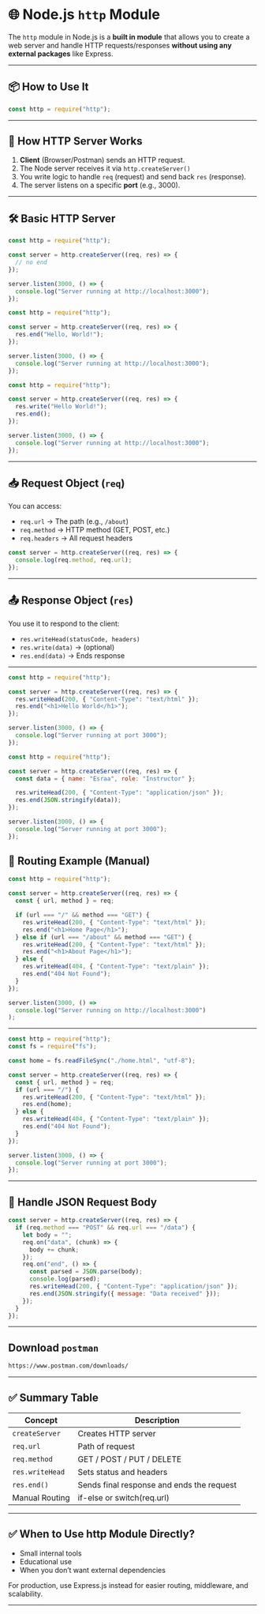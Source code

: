 # 🌐 Node.js `http` Module 

The `http` module in Node.js is a **built in module** that allows you to create a web server and handle HTTP requests/responses **without using any external packages** like Express.

---

## 📦 How to Use It

```js
const http = require("http");
```

---

## 🧠 How HTTP Server Works

1. **Client** (Browser/Postman) sends an HTTP request.
2. The Node server receives it via `http.createServer()`
3. You write logic to handle `req` (request) and send back `res` (response).
4. The server listens on a specific **port** (e.g., 3000).

---

## 🛠️ Basic HTTP Server

```js
const http = require("http");

const server = http.createServer((req, res) => {
  // no end
});

server.listen(3000, () => {
  console.log("Server running at http://localhost:3000");
});
```

```js
const http = require("http");

const server = http.createServer((req, res) => {
  res.end("Hello, World!");
});

server.listen(3000, () => {
  console.log("Server running at http://localhost:3000");
});
```

```js
const http = require("http");

const server = http.createServer((req, res) => {
  res.write("Hello World!");
  res.end();
});

server.listen(3000, () => {
  console.log("Server running at http://localhost:3000");
});
```

---

## 📥 Request Object (`req`)

You can access:

- `req.url` → The path (e.g., `/about`)
- `req.method` → HTTP method (GET, POST, etc.)
- `req.headers` → All request headers

```js
const server = http.createServer((req, res) => {
  console.log(req.method, req.url);
});
```

---

## 📤 Response Object (`res`)

You use it to respond to the client:

- `res.writeHead(statusCode, headers)`
- `res.write(data)` → (optional)
- `res.end(data)` → Ends response

---

```js
const http = require("http");

const server = http.createServer((req, res) => {
  res.writeHead(200, { "Content-Type": "text/html" });
  res.end("<h1>Hello World</h1>");
});

server.listen(3000, () => {
  console.log("Server running at port 3000");
});
```

```js
const http = require("http");

const server = http.createServer((req, res) => {
  const data = { name: "Esraa", role: "Instructor" };

  res.writeHead(200, { "Content-Type": "application/json" });
  res.end(JSON.stringify(data));
});

server.listen(3000, () => {
  console.log("Server running at port 3000");
});
```

## 🧪 Routing Example (Manual)

```js
const http = require("http");

const server = http.createServer((req, res) => {
  const { url, method } = req;

  if (url === "/" && method === "GET") {
    res.writeHead(200, { "Content-Type": "text/html" });
    res.end("<h1>Home Page</h1>");
  } else if (url === "/about" && method === "GET") {
    res.writeHead(200, { "Content-Type": "text/html" });
    res.end("<h1>About Page</h1>");
  } else {
    res.writeHead(404, { "Content-Type": "text/plain" });
    res.end("404 Not Found");
  }
});

server.listen(3000, () =>
  console.log("Server running on http://localhost:3000")
);
```


---

```js
const http = require("http");
const fs = require("fs");

const home = fs.readFileSync("./home.html", "utf-8");

const server = http.createServer((req, res) => {
  const { url, method } = req;
  if (url === "/") {
    res.writeHead(200, { "Content-Type": "text/html" });
    res.end(home);
  } else {
    res.writeHead(404, { "Content-Type": "text/plain" });
    res.end("404 Not Found");
  }
});

server.listen(3000, () => {
  console.log("Server running at port 3000");
});
```
---

## 🧾 Handle JSON Request Body

```js
const server = http.createServer((req, res) => {
  if (req.method === "POST" && req.url === "/data") {
    let body = "";
    req.on("data", (chunk) => {
      body += chunk;
    });
    req.on("end", () => {
      const parsed = JSON.parse(body);
      console.log(parsed);
      res.writeHead(200, { "Content-Type": "application/json" });
      res.end(JSON.stringify({ message: "Data received" }));
    });
  }
});
```
---
## Download `postman`
```bash
https://www.postman.com/downloads/
```



---

## ✅ Summary Table

| Concept         | Description                               |
| --------------- | ----------------------------------------- |
| `createServer`  | Creates HTTP server                       |
| `req.url`       | Path of request                           |
| `req.method`    | GET / POST / PUT / DELETE                 |
| `res.writeHead` | Sets status and headers                   |
| `res.end()`     | Sends final response and ends the request |
| Manual Routing  | if-else or switch(req.url)                |

---

## ✅ When to Use http Module Directly?

- Small internal tools
- Educational use
- When you don’t want external dependencies

For production, use Express.js instead for easier routing, middleware, and scalability.

---
